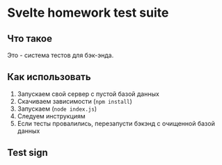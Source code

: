# Svelte homework test suite

## Что такое

Это - система тестов для бэк-энда.

## Как использовать

1. Запускаем свой сервер с пустой базой данных
2. Скачиваем зависимости (`npm install`)
3. Запускаем (`node index.js`)
4. Следуем инструкциям
5. Если тесты провалились, перезапусти бэкэнд с очищенной базой данных

## Test sign
